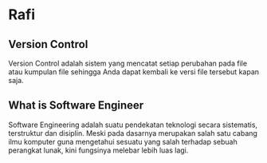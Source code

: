 # Rafi
## Version Control

Version Control adalah sistem yang mencatat setiap perubahan pada file atau kumpulan file sehingga Anda dapat kembali ke versi file tersebut kapan saja.

## What is Software Engineer

Software Engineering adalah suatu pendekatan teknologi secara sistematis, terstruktur dan disiplin. Meski pada dasarnya merupakan salah satu cabang ilmu komputer guna mengetahui sesuatu yang salah terhadap sebuah perangkat lunak, kini fungsinya melebar lebih luas lagi.
